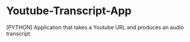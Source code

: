 # Youtube-Transcript-App
 [PYTHON]  Application that takes a Youtube URL and produces an audio transcript.
